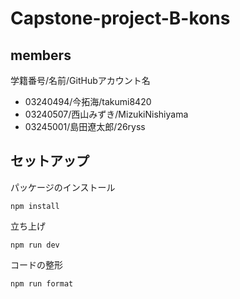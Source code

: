 # Capstone-project-B-kons
## members
学籍番号/名前/GitHubアカウント名
- 03240494/今拓海/takumi8420
- 03240507/西山みずき/MizukiNishiyama
- 03245001/島田遼太郎/26ryss

## セットアップ
パッケージのインストール
```
npm install
```  

立ち上げ
```
npm run dev
```  

コードの整形
```
npm run format
```
